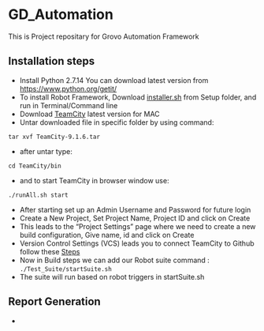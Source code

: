 # GD_Automation
This is Project repositary for Grovo Automation Framework

## Installation steps
- Install Python 2.7.14  You can download latest version from https://www.python.org/getit/
- To install Robot Framework, Download [installer.sh](Setup/installer.sh) from Setup folder, and run in Terminal/Command line
- Download [TeamCity](https://www.jetbrains.com/teamcity/download/) latest version for MAC
- Untar downloaded file in specific folder by using command:
```
tar xvf TeamCity-9.1.6.tar
```
- after untar type:
```
cd TeamCity/bin
```
- and to start TeamCity in browser window use:
```
./runAll.sh start
```
- After starting set up an Admin Username and Password for future login
- Create a New Project, Set Project Name, Project ID and click on Create
- This leads to the “Project Settings” page where we need to create a new build configuration, Give name, id and click on Create
- Version Control Settings (VCS) leads you to connect TeamCity to Github follow these [Steps](https://confluence.jetbrains.com/display/TCD10/Integrating+TeamCity+with+VCS+Hosting+Services)
- Now in Build steps we can add our Robot suite command : ```./Test_Suite/startSuite.sh```
- The suite will run based on robot triggers in startSuite.sh

## Report Generation
- 
